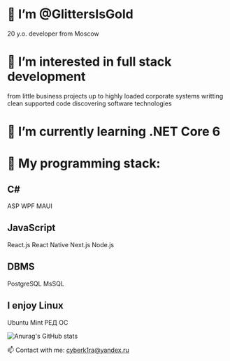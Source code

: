 # 👋 I’m @GlittersIsGold
  20 y.o. developer from Moscow
# 👀 I’m interested in full stack development
  from little business projects up to highly loaded corporate systems
  writting clean supported code
  discovering software technologies
# 🌱 I’m currently learning .NET Core 6
# 💼 My programming stack:
 
  ## C#
ASP
WPF
MAUI
  
  ## JavaScript
React.js
React Native
Next.js
Node.js
  
  ## DBMS
PostgreSQL
MsSQL

  
  ## I enjoy Linux
Ubuntu
Mint
РЕД ОС

![Anurag's GitHub stats](https://github-readme-stats.vercel.app/api?username=anuraghazra&show_icons=true&theme=radical)

📫 Contact with me: cyberk1ra@yandex.ru

<!---
GlittersIsGold/GlittersIsGold is a ✨ special ✨ repository because its `README.md` (this file) appears on your GitHub profile.
You can click the Preview link to take a look at your changes.
--->
